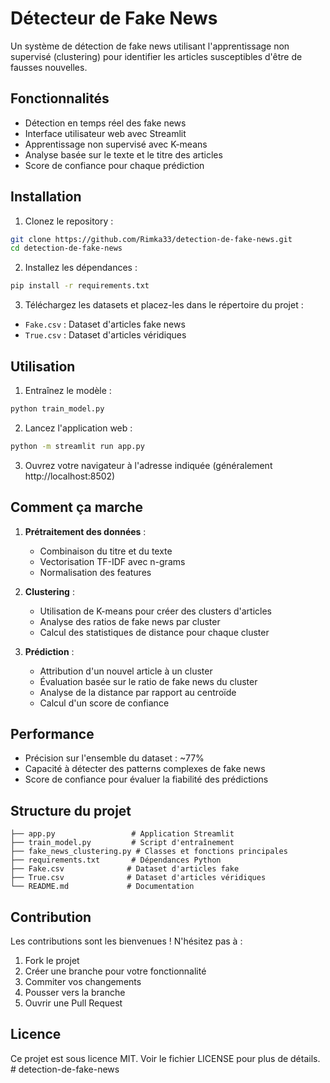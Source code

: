 # Détecteur de Fake News

Un système de détection de fake news utilisant l'apprentissage non supervisé (clustering) pour identifier les articles susceptibles d'être de fausses nouvelles.

## Fonctionnalités

- Détection en temps réel des fake news
- Interface utilisateur web avec Streamlit
- Apprentissage non supervisé avec K-means
- Analyse basée sur le texte et le titre des articles
- Score de confiance pour chaque prédiction

## Installation

1. Clonez le repository :
```bash
git clone https://github.com/Rimka33/detection-de-fake-news.git
cd detection-de-fake-news
```

2. Installez les dépendances :
```bash
pip install -r requirements.txt
```

3. Téléchargez les datasets et placez-les dans le répertoire du projet :
- `Fake.csv` : Dataset d'articles fake news
- `True.csv` : Dataset d'articles véridiques

## Utilisation

1. Entraînez le modèle :
```bash
python train_model.py
```

2. Lancez l'application web :
```bash
python -m streamlit run app.py
```

3. Ouvrez votre navigateur à l'adresse indiquée (généralement http://localhost:8502)

## Comment ça marche

1. **Prétraitement des données** :
   - Combinaison du titre et du texte
   - Vectorisation TF-IDF avec n-grams
   - Normalisation des features

2. **Clustering** :
   - Utilisation de K-means pour créer des clusters d'articles
   - Analyse des ratios de fake news par cluster
   - Calcul des statistiques de distance pour chaque cluster

3. **Prédiction** :
   - Attribution d'un nouvel article à un cluster
   - Évaluation basée sur le ratio de fake news du cluster
   - Analyse de la distance par rapport au centroïde
   - Calcul d'un score de confiance

## Performance

- Précision sur l'ensemble du dataset : ~77%
- Capacité à détecter des patterns complexes de fake news
- Score de confiance pour évaluer la fiabilité des prédictions

## Structure du projet

```
├── app.py                 # Application Streamlit
├── train_model.py         # Script d'entraînement
├── fake_news_clustering.py # Classes et fonctions principales
├── requirements.txt       # Dépendances Python
├── Fake.csv              # Dataset d'articles fake
├── True.csv              # Dataset d'articles véridiques
└── README.md             # Documentation
```

## Contribution

Les contributions sont les bienvenues ! N'hésitez pas à :
1. Fork le projet
2. Créer une branche pour votre fonctionnalité
3. Commiter vos changements
4. Pousser vers la branche
5. Ouvrir une Pull Request

## Licence

Ce projet est sous licence MIT. Voir le fichier LICENSE pour plus de détails.
#   d e t e c t i o n - d e - f a k e - n e w s  
 